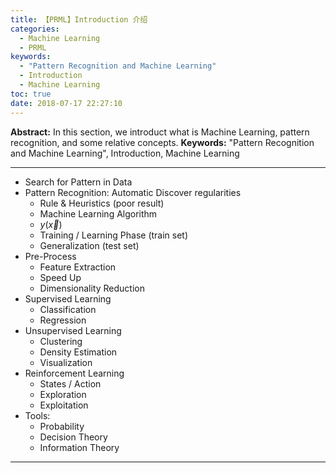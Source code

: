 ```yaml
---
title: 【PRML】Introduction 介绍
categories:
  - Machine Learning
  - PRML
keywords:
  - "Pattern Recognition and Machine Learning"
  - Introduction
  - Machine Learning
toc: true
date: 2018-07-17 22:27:10
---
```


**Abstract:** In this section, we introduct what is Machine Learning, pattern recognition, and some relative concepts.
**Keywords:** "Pattern Recognition and Machine Learning", Introduction, Machine Learning

<!--more-->

---------------

- Search for Pattern in Data
- Pattern Recognition: Automatic Discover regularities
    - Rule & Heuristics (poor result)
    - Machine Learning Algorithm
    - $y(\vec{x})$
    - Training / Learning Phase (train set)
    - Generalization (test set)
- Pre-Process
    - Feature Extraction
    - Speed Up
    - Dimensionality Reduction
- Supervised Learning
    - Classification
    - Regression
- Unsupervised Learning
    - Clustering
    - Density Estimation
    - Visualization
- Reinforcement Learning
    - States / Action
    - Exploration
    - Exploitation
- Tools:
    - Probability
    - Decision Theory
    - Information Theory
------------------
